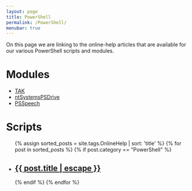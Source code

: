 ```yaml
---
layout: page
title: PowerShell
permalink: /PowerShell/
menubar: true
---
```


On this page we are linking to the online-help articles that are available for our various PowerShell scripts and modules.

# Modules
<div class="home">
  <ul class="script-list">
    <li>
      <a class="post-link" href="{{ '/PowerShell/TAK/' | prepend: site.baseurl }}">TAK</a>
    </li>
    <li>
      <a class="post-link" href="{{ '/PowerShell/ntSystemsPSDrive/' | prepend: site.baseurl }}">ntSystemsPSDrive</a>
    </li>
    <li>
      <a class="post-link" href="{{ '/PowerShell/PSSpeech/' | prepend: site.baseurl }}">PSSpeech</a>
    </li>
  </ul>
</div>

# Scripts
<div class="home">
  <ul class="script-list">
    {% assign sorted_posts = site.tags.OnlineHelp | sort: 'title' %}
    {% for post in sorted_posts %}
    {% if post.category == "PowerShell" %}
      <li>
        <h2>
          <a class="post-link" href="{{ post.url | prepend: site.baseurl }}">{{ post.title | escape }}</a>
        </h2>
      </li>
    {% endif %}
    {% endfor %}
  </ul>
</div>
